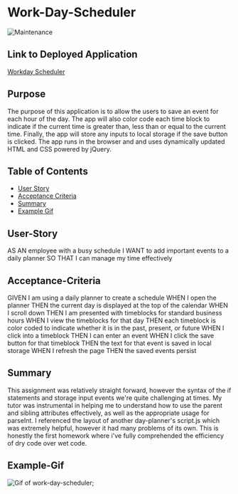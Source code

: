 # Work-Day-Scheduler

![Maintenance](https://img.shields.io/badge/Maintained%3F-no-red.svg)

## Link to Deployed Application
<a href="https://michael-veiga.github.io/Work-Day-Scheduler/" target="blank">Workday Scheduler</a>

## Purpose
The purpose of this application is to allow the users to save an event for each hour of the day. The app will also color code each time block to indicate if the current time is greater than, less than or equal to the current time.
Finally, the app will store any inputs to local storage if the save button is clicked.
The app runs in the browser and and uses dynamically updated HTML and CSS powered by jQuery. 

## Table of Contents
- [User Story](#User-Story)
- [Acceptance Criteria](#Acceptance-Criteria)
- [Summary](#Summary)
- [Example Gif](#Example-Gif)


## User-Story
AS AN employee with a busy schedule
I WANT to add important events to a daily planner
SO THAT I can manage my time effectively

## Acceptance-Criteria
GIVEN I am using a daily planner to create a schedule
WHEN I open the planner
THEN the current day is displayed at the top of the calendar
WHEN I scroll down
THEN I am presented with timeblocks for standard business hours
WHEN I view the timeblocks for that day
THEN each timeblock is color coded to indicate whether it is in the past, present, or future
WHEN I click into a timeblock
THEN I can enter an event
WHEN I click the save button for that timeblock
THEN the text for that event is saved in local storage
WHEN I refresh the page
THEN the saved events persist

## Summary 
This assignment was relatively straight forward, however the syntax of the if statements and storage input events we're quite challenging at times. My tutor was instrumental in helping me to understand how to use the parent and sibling attributes effectively, as well as the appropriate usage for parseInt. I referenced the layout of another day-planner's script.js which was extremely helpful, however it had many problems of its own. This is honestly the first homework where i've fully comprehended the efficiency of dry code over wet code. 

## Example-Gif
![Gif of work-day-scheduler](https://media.giphy.com/media/JSMaGBI1AAKeTxpJyf/giphy.gif); 
